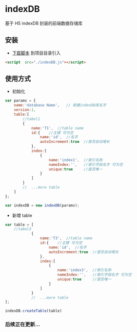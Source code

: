 # indexDB
基于 H5 indexDB 封装的前端数据存储库

## 安装
*   [下载脚本](https://github.com/duanwenjian/indexDB/tree/master/dist/indexDB.js) 到项目目录引入<br/>

```html
<script  src="./indexDB.js"></script>
```

## 使用方式
* 初始化 <br/>
```js
var params = {
    name:'database Name',   // 新建indexDB库名字
    version:1,
    table:[
        //tabel1
        {
            name:'T1',  //table name
            id:{    //主键 可为空
                name:'id',  //名字
                autoIncrement:true  //是否自动增长
            },
            index:[
                {
                    name:'index1',  //索引名称
                    nameIndex:'',   //索引字段名字 可为空
                    unique:true     //是否唯一
                }
            ]
        }
        //  ...more table
    ]
};

var indexDB = new indexDB(params);
```
*    新增 table
```js
var table = [
    //tabel3
            {
                name:'T3',  //table name
                id:{    //主键 可为空
                    name:'id',  //名字
                    autoIncrement:true  //是否自动增长
                },
                index:[
                    {
                        name:'index3',  //索引名称
                        nameIndex:'',   //索引字段名字 可为空
                        unique:true     //是否唯一
                    }
                ]
            }
            //  ...more table
];

indexDB.createTable(table)
```

### 后续正在更新...